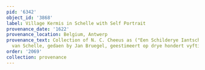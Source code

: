```yaml
---
pid: '6342'
object_id: '3868'
label: Village Kermis in Schelle with Self Portrait
provenance_date: '1622'
provenance_location: Belgium, Antwerp
provenance_text: Collection of N. C. Cheeus as ("Een Schilderye Iantschap, gelegentheyt
  van Schelle, gedaen by Jan Bruegel, geestimeert op drye hondert vyftich gulden")
order: '2069'
collection: provenance
---
```

